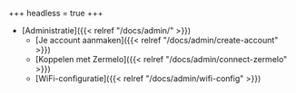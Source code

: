 +++
headless = true
+++

- [Administratie]({{< relref "/docs/admin/" >}})
  - [Je account aanmaken]({{< relref "/docs/admin/create-account" >}})
  - [Koppelen met Zermelo]({{< relref "/docs/admin/connect-zermelo" >}})
  - [WiFi-configuratie]({{< relref "/docs/admin/wifi-config" >}})

